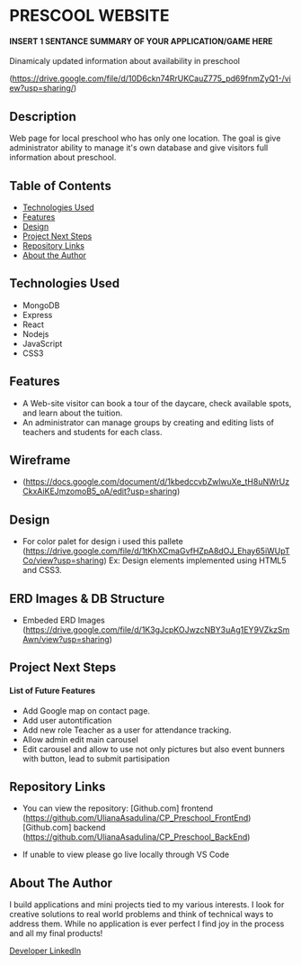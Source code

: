 # PRESCOOL WEBSITE

#### INSERT 1 SENTANCE SUMMARY OF YOUR APPLICATION/GAME HERE
Dinamicaly updated information about availability in preschool

(https://drive.google.com/file/d/10D6ckn74RrUKCauZ775_pd69fnmZyQ1-/view?usp=sharing/)



## Description
Web page for local preschool who has only one location. The goal is give administrator ability to manage it's own database and give visitors full information about preschool.

## Table of Contents
* [Technologies Used](#technologiesused)
* [Features](#features)
* [Design](#design)
* [Project Next Steps](#nextsteps)
* [Repository Links](#github)
* [About the Author](#author)

## <a name="technologiesused"></a>Technologies Used
* MongoDB
* Express
* React
* Nodejs
* JavaScript
* CSS3


## Features
* A Web-site visitor can book a tour of the daycare, check available spots, and learn about the tuition.
* An administrator can manage groups by creating and editing lists of teachers and students for each class. 


## Wireframe
*  (https://docs.google.com/document/d/1kbedccvbZwlwuXe_tH8uNWrUzCkxAiKEJmzomoB5_oA/edit?usp=sharing)


## <a name="design"></a>Design
* For color palet for design i used this pallete (https://drive.google.com/file/d/1tKhXCmaGvfHZpA8dOJ_Ehay65iWUpTCo/view?usp=sharing)
Ex: Design elements implemented using HTML5 and CSS3. 


## ERD Images & DB Structure
* Embeded ERD Images  (https://drive.google.com/file/d/1K3gJcpKOJwzcNBY3uAg1EY9VZkzSmAwn/view?usp=sharing)


## <a name="nextsteps"></a>Project Next Steps
#### List of Future Features
* Add Google map on contact page.
* Add user autontification
* Add new role Teacher as a user for attendance tracking.
* Allow admin edit main carousel
* Edit carousel and allow to use not only pictures but also event bunners with button, lead to submit partisipation
 
## <a name="github"></a>Repository Links


* You can view the repository:
[Github.com] frontend  (https://github.com/UlianaAsadulina/CP_Preschool_FrontEnd)
[Github.com] backend  (https://github.com/UlianaAsadulina/CP_Preschool_BackEnd)
              
* If unable to view please go live locally through VS Code

## <a name="author"></a>About The Author
I build applications and mini projects tied to my various interests. I look for creative solutions to real world problems and think of technical ways to address them. While no application is ever perfect I find joy in the process and all my final products!

[Developer LinkedIn](https://www.linkedin.com/in/uasadulina/)
